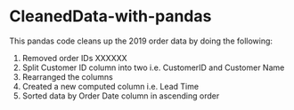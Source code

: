 # CleanedData-with-pandas
This pandas code cleans up the 2019 order data by doing the following:
  1. Removed order IDs XXXXXX
  2. Split Customer ID column into two i.e. CustomerID and Customer Name
  3. Rearranged the columns
  4. Created a new computed column i.e. Lead Time
  5. Sorted data by Order Date column in ascending order
